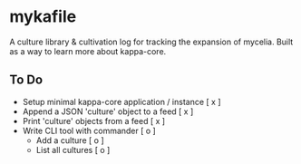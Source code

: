 # mykafile

A culture library & cultivation log for tracking the expansion of mycelia. Built as a way to learn more about kappa-core.

## To Do

 - Setup minimal kappa-core application / instance  [ x ]
 - Append a JSON 'culture' object to a feed         [ x ]
 - Print 'culture' objects from a feed              [ x ]
 - Write CLI tool with commander                    [ o ]
   - Add a culture                                  [ o ]
   - List all cultures                              [ o ]
